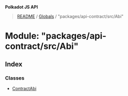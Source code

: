 **Polkadot JS API**

> [README](../README.md) / [Globals](../globals.md) / "packages/api-contract/src/Abi"

# Module: "packages/api-contract/src/Abi"

## Index

### Classes

* [ContractAbi](../classes/_packages_api_contract_src_abi_.contractabi.md)
